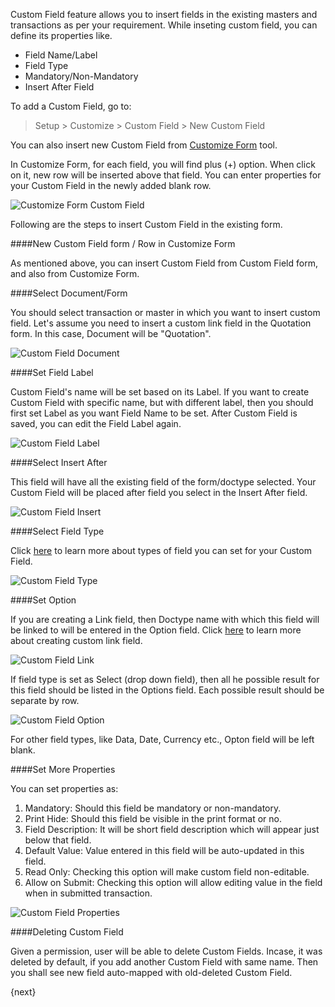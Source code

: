 Custom Field feature allows you to insert fields in the existing masters and transactions as per your requirement. While inseting custom field, you can define its properties like.

* Field Name/Label
* Field Type
* Mandatory/Non-Mandatory
* Insert After Field

To add a Custom Field, go to:

> Setup > Customize > Custom Field > New Custom Field

You can also insert new Custom Field from [Customize Form](https://erpnext.com/customize-erpnext/customize-form) tool.

In Customize Form, for each field, you will find plus (+) option. When click on it, new row will be inserted above that field. You can enter properties for your Custom Field in the newly added blank row.

![Customize Form Custom Field](assets/old_images/erpnext/customize-form-custom-field.png)

Following are the steps to insert Custom Field in the existing form.

####New Custom Field form / Row in Customize Form

As mentioned above, you can insert Custom Field from Custom Field form, and also from Customize Form.

####Select Document/Form

You should select transaction or master in which you want to insert custom field. Let's assume you need to insert a custom link field in the Quotation form. In this case, Document will be "Quotation".

![Custom Field Document](assets/old_images/erpnext/custom-field-document.png)

####Set Field Label

Custom Field's name will be set based on its Label. If you want to create Custom Field with specific name, but with different label, then you should first set Label as you want Field Name to be set. After Custom Field is saved, you can edit the Field Label again.

![Custom Field Label](assets/old_images/erpnext/custom-field-label.png)

####Select Insert After

This field will have all the existing field of the form/doctype selected. Your Custom Field will be placed after field you select in the Insert After field.

![Custom Field Insert](assets/old_images/erpnext/custom-field-insert.png)

####Select Field Type

Click [here](https://erpnext.com/kb/customize/field-types) to learn more about types of field you can set for your Custom Field.

![Custom Field Type](assets/old_images/erpnext/custom-field-type.png)

####Set Option

If you are creating a Link field, then Doctype name with which this field will be linked to will be entered in the Option field. Click [here](https://erpnext.com/kb/customize/creating-custom-link-field) to learn more about creating custom link field.

![Custom Field Link](assets/old_images/erpnext/custom-field-link.png)

If field type is set as Select (drop down field), then all he possible result for this field should be listed in the Options field. Each possible result should be separate by row.

![Custom Field Option](assets/old_images/erpnext/custom-field-option.png)

For other field types, like Data, Date, Currency etc., Opton field will be left blank.

####Set More Properties

You can set properties as:

1. Mandatory: Should this field be mandatory or non-mandatory.
1. Print Hide: Should this field be visible in the print format or no.
1. Field Description: It will be short field description which will appear just below that field.
1. Default Value: Value entered in this field will be auto-updated in this field.
1. Read Only: Checking this option will make custom field non-editable.
1. Allow on Submit: Checking this option will allow editing value in the field when in submitted transaction.

![Custom Field Properties](assets/old_images/erpnext/custom-field-properties.png)

####Deleting Custom Field

Given a permission, user will be able to delete Custom Fields. Incase, it was deleted by default, if you add another Custom Field with same name. Then you shall see new field auto-mapped with old-deleted Custom Field.

{next}
